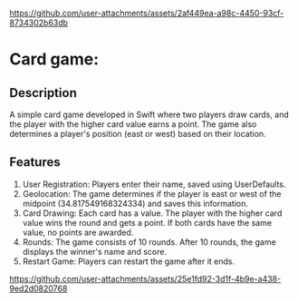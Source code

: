 
https://github.com/user-attachments/assets/2af449ea-a98c-4450-93cf-8734302b63db
# Card game:

## Description
A simple card game developed in Swift where two players draw cards, and the player with the higher card value earns a point.
The game also determines a player's position (east or west) based on their location.

## Features
1. User Registration: Players enter their name, saved using UserDefaults.
2. Geolocation: The game determines if the player is east or west of the midpoint (34.817549168324334) and saves this information.
3. Card Drawing: Each card has a value. The player with the higher card value wins the round and gets a point. If both cards have the same value, no points are awarded.
4. Rounds: The game consists of 10 rounds. After 10 rounds, the game displays the winner's name and score.
5. Restart Game: Players can restart the game after it ends.



https://github.com/user-attachments/assets/25e1fd92-3d1f-4b9e-a438-9ed2d0820768

